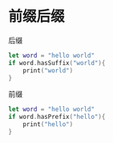 # 前缀后缀

后缀

```swift
let word = "hello world"
if word.hasSuffix("world"){
	print("world")
}
```

前缀

```swift
let word = "hello world"
if word.hasPrefix("hello"){
	print("hello")
}
```
